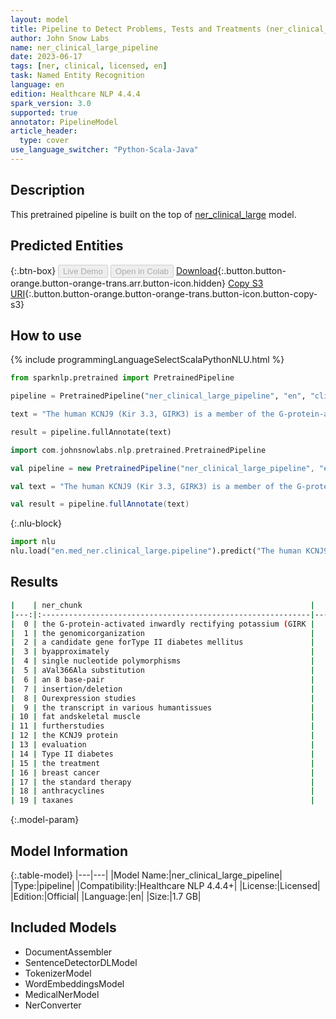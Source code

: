 ```yaml
---
layout: model
title: Pipeline to Detect Problems, Tests and Treatments (ner_clinical_large)
author: John Snow Labs
name: ner_clinical_large_pipeline
date: 2023-06-17
tags: [ner, clinical, licensed, en]
task: Named Entity Recognition
language: en
edition: Healthcare NLP 4.4.4
spark_version: 3.0
supported: true
annotator: PipelineModel
article_header:
  type: cover
use_language_switcher: "Python-Scala-Java"
---
```


## Description

This pretrained pipeline is built on the top of [ner_clinical_large](https://nlp.johnsnowlabs.com/2021/03/31/ner_clinical_large_en.html) model.

## Predicted Entities



{:.btn-box}
<button class="button button-orange" disabled>Live Demo</button>
<button class="button button-orange" disabled>Open in Colab</button>
[Download](https://s3.amazonaws.com/auxdata.johnsnowlabs.com/clinical/models/ner_clinical_large_pipeline_en_4.4.4_3.0_1686982586539.zip){:.button.button-orange.button-orange-trans.arr.button-icon.hidden}
[Copy S3 URI](s3://auxdata.johnsnowlabs.com/clinical/models/ner_clinical_large_pipeline_en_4.4.4_3.0_1686982586539.zip){:.button.button-orange.button-orange-trans.button-icon.button-copy-s3}

## How to use

<div class="tabs-box" markdown="1">
{% include programmingLanguageSelectScalaPythonNLU.html %}

```python
from sparknlp.pretrained import PretrainedPipeline

pipeline = PretrainedPipeline("ner_clinical_large_pipeline", "en", "clinical/models")

text = "The human KCNJ9 (Kir 3.3, GIRK3) is a member of the G-protein-activated inwardly rectifying potassium (GIRK) channel family. Here we describe the genomicorganization of the KCNJ9 locus on chromosome 1q21-23 as a candidate gene forType II diabetes mellitus in the Pima Indian population. The gene spansapproximately 7.6 kb and contains one noncoding and two coding exons separated byapproximately 2.2 and approximately 2.6 kb introns, respectively. We identified14 single nucleotide polymorphisms (SNPs), including one that predicts aVal366Ala substitution, and an 8 base-pair (bp) insertion/deletion. Ourexpression studies revealed the presence of the transcript in various humantissues including pancreas, and two major insulin-responsive tissues: fat andskeletal muscle. The characterization of the KCNJ9 gene should facilitate furtherstudies on the function of the KCNJ9 protein and allow evaluation of thepotential role of the locus in Type II diabetes. BACKGROUND: At present, it is one of the most important issues for the treatment of breast cancer to develop the standard therapy for patients previously treated with anthracyclines and taxanes."

result = pipeline.fullAnnotate(text)
```
```scala
import com.johnsnowlabs.nlp.pretrained.PretrainedPipeline

val pipeline = new PretrainedPipeline("ner_clinical_large_pipeline", "en", "clinical/models")

val text = "The human KCNJ9 (Kir 3.3, GIRK3) is a member of the G-protein-activated inwardly rectifying potassium (GIRK) channel family. Here we describe the genomicorganization of the KCNJ9 locus on chromosome 1q21-23 as a candidate gene forType II diabetes mellitus in the Pima Indian population. The gene spansapproximately 7.6 kb and contains one noncoding and two coding exons separated byapproximately 2.2 and approximately 2.6 kb introns, respectively. We identified14 single nucleotide polymorphisms (SNPs), including one that predicts aVal366Ala substitution, and an 8 base-pair (bp) insertion/deletion. Ourexpression studies revealed the presence of the transcript in various humantissues including pancreas, and two major insulin-responsive tissues: fat andskeletal muscle. The characterization of the KCNJ9 gene should facilitate furtherstudies on the function of the KCNJ9 protein and allow evaluation of thepotential role of the locus in Type II diabetes. BACKGROUND: At present, it is one of the most important issues for the treatment of breast cancer to develop the standard therapy for patients previously treated with anthracyclines and taxanes."

val result = pipeline.fullAnnotate(text)
```


{:.nlu-block}
```python
import nlu
nlu.load("en.med_ner.clinical_large.pipeline").predict("The human KCNJ9 (Kir 3.3, GIRK3) is a member of the G-protein-activated inwardly rectifying potassium (GIRK) channel family. Here we describe the genomicorganization of the KCNJ9 locus on chromosome 1q21-23 as a candidate gene forType II diabetes mellitus in the Pima Indian population. The gene spansapproximately 7.6 kb and contains one noncoding and two coding exons separated byapproximately 2.2 and approximately 2.6 kb introns, respectively. We identified14 single nucleotide polymorphisms (SNPs), including one that predicts aVal366Ala substitution, and an 8 base-pair (bp) insertion/deletion. Ourexpression studies revealed the presence of the transcript in various humantissues including pancreas, and two major insulin-responsive tissues: fat andskeletal muscle. The characterization of the KCNJ9 gene should facilitate furtherstudies on the function of the KCNJ9 protein and allow evaluation of thepotential role of the locus in Type II diabetes. BACKGROUND: At present, it is one of the most important issues for the treatment of breast cancer to develop the standard therapy for patients previously treated with anthracyclines and taxanes.")
```

</div>



## Results

```bash
|    | ner_chunk                                                   |   begin |   end | ner_label   |   confidence |
|---:|:------------------------------------------------------------|--------:|------:|:------------|-------------:|
|  0 | the G-protein-activated inwardly rectifying potassium (GIRK |      48 |   106 | TREATMENT   |     0.6926   |
|  1 | the genomicorganization                                     |     142 |   164 | TREATMENT   |     0.80715  |
|  2 | a candidate gene forType II diabetes mellitus               |     210 |   254 | PROBLEM     |     0.754343 |
|  3 | byapproximately                                             |     380 |   394 | TREATMENT   |     0.7924   |
|  4 | single nucleotide polymorphisms                             |     464 |   494 | TREATMENT   |     0.636967 |
|  5 | aVal366Ala substitution                                     |     532 |   554 | PROBLEM     |     0.53615  |
|  6 | an 8 base-pair                                              |     561 |   574 | PROBLEM     |     0.607733 |
|  7 | insertion/deletion                                          |     581 |   598 | PROBLEM     |     0.8692   |
|  8 | Ourexpression studies                                       |     601 |   621 | TEST        |     0.89975  |
|  9 | the transcript in various humantissues                      |     648 |   685 | PROBLEM     |     0.83306  |
| 10 | fat andskeletal muscle                                      |     749 |   770 | PROBLEM     |     0.778133 |
| 11 | furtherstudies                                              |     830 |   843 | PROBLEM     |     0.8789   |
| 12 | the KCNJ9 protein                                           |     864 |   880 | TREATMENT   |     0.561033 |
| 13 | evaluation                                                  |     892 |   901 | TEST        |     0.9981   |
| 14 | Type II diabetes                                            |     940 |   955 | PROBLEM     |     0.698967 |
| 15 | the treatment                                               |    1025 |  1037 | TREATMENT   |     0.81195  |
| 16 | breast cancer                                               |    1042 |  1054 | PROBLEM     |     0.9604   |
| 17 | the standard therapy                                        |    1067 |  1086 | TREATMENT   |     0.757767 |
| 18 | anthracyclines                                              |    1125 |  1138 | TREATMENT   |     0.9999   |
| 19 | taxanes                                                     |    1144 |  1150 | TREATMENT   |     0.9999   |
```

{:.model-param}
## Model Information

{:.table-model}
|---|---|
|Model Name:|ner_clinical_large_pipeline|
|Type:|pipeline|
|Compatibility:|Healthcare NLP 4.4.4+|
|License:|Licensed|
|Edition:|Official|
|Language:|en|
|Size:|1.7 GB|

## Included Models

- DocumentAssembler
- SentenceDetectorDLModel
- TokenizerModel
- WordEmbeddingsModel
- MedicalNerModel
- NerConverter
